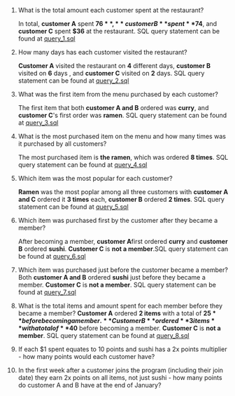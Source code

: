 1. What is the total amount each customer spent at the restaurant?

    In total, **customer A** spent **$76**, **customer B** spent **$74**, and **customer C** spent **$36** at the restaurant. SQL query statement can be found at [query_1.sql](query_1.sql)

2. How many days has each customer visited the restaurant?

    **Customer A** visited the restaurant on **4** different days, **customer B** visited on **6** days , and **customer C** visited on **2** days. SQL query statement can be found at [query_2.sql](query_2.sql)


3. What was the first item from the menu purchased by each customer?

    The first item that both **customer A and B** ordered was **curry**, and **customer C**'s first order was **ramen**. SQL query statement can be found at [query_3.sql](query_3.sql)

4. What is the most purchased item on the menu and how many times was it purchased by all customers?

    The most purchased item is **the ramen**, which was ordered **8 times**. SQL query statement can be found at [query_4.sql](query_4.sql)

5. Which item was the most popular for each customer?

     **Ramen** was the most poplar among all three customers with **customer A and C** ordered it **3 times** each, **customer B** ordered **2 times**. SQL query statement can be found at [query_5.sql](query_5.sql)

6. Which item was purchased first by the customer after they became a member?

    After becoming a member, **customer A**first ordered **curry** and **customer B** ordered **sushi**. **Customer C** is **not a member**.SQL query statement can be found at [query_6.sql](query_6.sql)

7. Which item was purchased just before the customer became a member?
    Both **customer A and B** ordered **sushi** just before they became a member. **Customer C** is **not a member**. SQL query statement can be found at [query_7.sql](query_7.sql)
8. What is the total items and amount spent for each member before they became a member?
    **Customer A** ordered **2 items** with a total of **$25** before becoming a member. **Customer B** ordered **3 items** with a total of **$40** before becoming a member. **Customer C** is **not a member**. SQL query statement can be found at [query_8.sql](query_8.sql)
9. If each $1 spent equates to 10 points and sushi has a 2x points multiplier - how many points would each customer have?
10. In the first week after a customer joins the program (including their join date) they earn 2x points on all items, not just sushi - how many points do customer A and B have at the end of January?